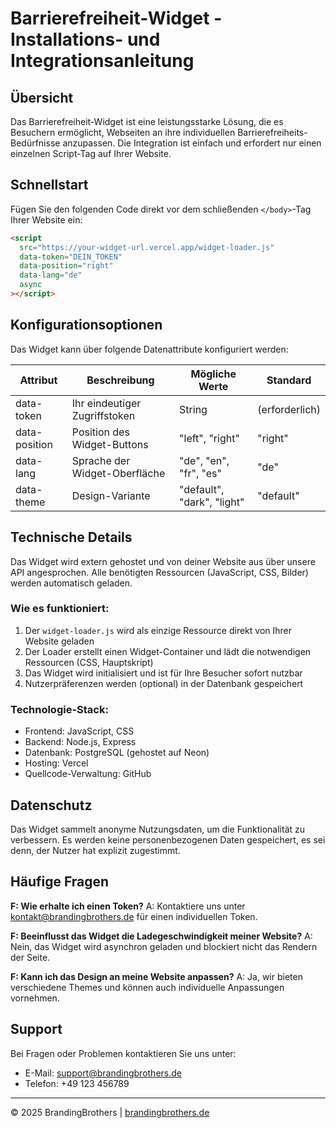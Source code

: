 # Barrierefreiheit-Widget - Installations- und Integrationsanleitung

## Übersicht

Das Barrierefreiheit-Widget ist eine leistungsstarke Lösung, die es Besuchern ermöglicht, Webseiten an ihre individuellen Barrierefreiheits-Bedürfnisse anzupassen. Die Integration ist einfach und erfordert nur einen einzelnen Script-Tag auf Ihrer Website.

## Schnellstart

Fügen Sie den folgenden Code direkt vor dem schließenden `</body>`-Tag Ihrer Website ein:

```html
<script 
  src="https://your-widget-url.vercel.app/widget-loader.js" 
  data-token="DEIN_TOKEN" 
  data-position="right" 
  data-lang="de"
  async
></script>
```

## Konfigurationsoptionen

Das Widget kann über folgende Datenattribute konfiguriert werden:

| Attribut | Beschreibung | Mögliche Werte | Standard |
|----------|--------------|----------------|----------|
| data-token | Ihr eindeutiger Zugriffstoken | String | (erforderlich) |
| data-position | Position des Widget-Buttons | "left", "right" | "right" |
| data-lang | Sprache der Widget-Oberfläche | "de", "en", "fr", "es" | "de" |
| data-theme | Design-Variante | "default", "dark", "light" | "default" |

## Technische Details

Das Widget wird extern gehostet und von deiner Website aus über unsere API angesprochen. Alle benötigten Ressourcen (JavaScript, CSS, Bilder) werden automatisch geladen.

### Wie es funktioniert:

1. Der `widget-loader.js` wird als einzige Ressource direkt von Ihrer Website geladen
2. Der Loader erstellt einen Widget-Container und lädt die notwendigen Ressourcen (CSS, Hauptskript)
3. Das Widget wird initialisiert und ist für Ihre Besucher sofort nutzbar
4. Nutzerpräferenzen werden (optional) in der Datenbank gespeichert

### Technologie-Stack:

- Frontend: JavaScript, CSS
- Backend: Node.js, Express
- Datenbank: PostgreSQL (gehostet auf Neon)
- Hosting: Vercel
- Quellcode-Verwaltung: GitHub

## Datenschutz

Das Widget sammelt anonyme Nutzungsdaten, um die Funktionalität zu verbessern. Es werden keine personenbezogenen Daten gespeichert, es sei denn, der Nutzer hat explizit zugestimmt.

## Häufige Fragen

**F: Wie erhalte ich einen Token?**
A: Kontaktiere uns unter [kontakt@brandingbrothers.de](mailto:kontakt@brandingbrothers.de) für einen individuellen Token.

**F: Beeinflusst das Widget die Ladegeschwindigkeit meiner Website?**
A: Nein, das Widget wird asynchron geladen und blockiert nicht das Rendern der Seite.

**F: Kann ich das Design an meine Website anpassen?**
A: Ja, wir bieten verschiedene Themes und können auch individuelle Anpassungen vornehmen.

## Support

Bei Fragen oder Problemen kontaktieren Sie uns unter:
- E-Mail: [support@brandingbrothers.de](mailto:support@brandingbrothers.de)
- Telefon: +49 123 456789

---

© 2025 BrandingBrothers | [brandingbrothers.de](https://brandingbrothers.de)